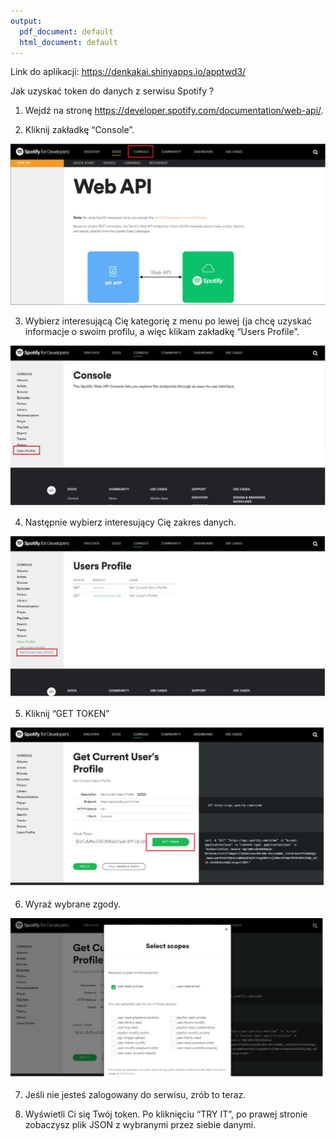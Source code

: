 ```yaml
---
output:
  pdf_document: default
  html_document: default
---
```

Link do aplikacji: https://denkakai.shinyapps.io/apptwd3/

Jak uzyskać token do danych z serwisu Spotify ?

1. Wejdź na stronę https://developer.spotify.com/documentation/web-api/.

2. Kliknij zakładkę “Console”.
    
![](./Instrukcja/1.jpg)

3. Wybierz interesującą Cię kategorię z menu po lewej (ja chcę uzyskać informacje o swoim profilu, a więc klikam zakładkę “Users Profile”.

![](./Instrukcja/2.jpg)

4. Następnie wybierz interesujący Cię zakres danych.

![](./Instrukcja/3.jpg)

5. Kliknij “GET TOKEN”

![](./Instrukcja/4.jpg)

6. Wyraź wybrane zgody.

![](./Instrukcja/5.jpg)


7. Jeśli nie jesteś zalogowany do serwisu, zrób to teraz.

8. Wyświetli Ci się Twój token. Po kliknięciu “TRY IT”, po prawej stronie zobaczysz plik JSON z wybranymi przez siebie danymi.